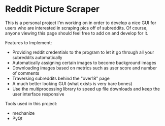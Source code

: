 Reddit Picture Scraper
================
This is a personal project I'm working on in order to develop a nice GUI for users who are interested in scraping pics off of subreddits. Of course, anyone viewing this page should feel free to add on and develop for it.
  
Features to Implement:  
* Providing reddit credentials to the program to let it go through all your subreddits automatically
* Automatically assigning certain images to become background images
* Downloading images based on metrics such as user score and number of comments
* Traversing subreddits behind the "over18" page
* A much better looking GUI (what exists is very bare bones)
* Use the multiprocessing library to speed up file downloads and keep the user interface responsive
  
Tools used in this project:
* mechanize
* PyQt
